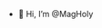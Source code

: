 - 👋 Hi, I’m @MagHoly

<!---
MagHoly/MagHoly is a ✨ special ✨ repository because its `README.md` (this file) appears on your GitHub profile.
You can click the Preview link to take a look at your changes.
--->
